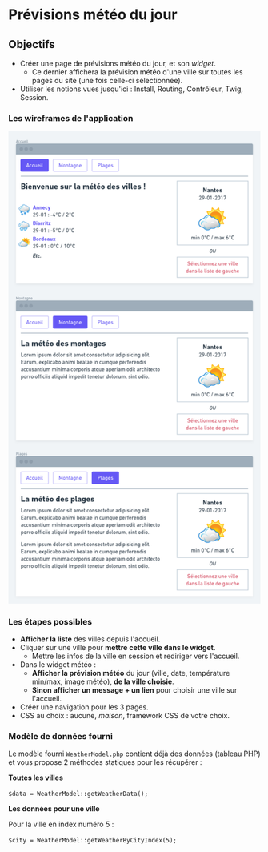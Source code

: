 # Prévisions météo du jour

## Objectifs

- Créer une page de prévisions météo du jour, et son _widget_.
    - Ce dernier affichera la prévision météo d'une ville sur toutes les pages du site (une fois celle-ci sélectionnée).
- Utiliser les notions vues jusqu'ici : Install, Routing, Contrôleur, Twig, Session.

### Les wireframes de l'application

![](wireframes.png)


### Les étapes possibles

- **Afficher la liste** des villes depuis l'accueil.
- Cliquer sur une ville pour **mettre cette ville dans le widget**.
    - Mettre les infos de la ville en session et rediriger vers l'accueil.
- Dans le widget météo :
    - **Afficher la prévision météo** du jour (ville, date, température min/max, image météo), **de la ville choisie**.
    - **Sinon afficher un message + un lien** pour choisir une ville sur l'accueil.
- Créer une navigation pour les 3 pages.
- CSS au choix : aucune, _maison_, framework CSS de votre choix.

### Modèle de données fourni

Le modèle fourni `WeatherModel.php` contient déjà des données (tableau PHP) et vous propose 2 méthodes statiques pour les récupérer :

**Toutes les villes**

`$data = WeatherModel::getWeatherData();`

**Les données pour une ville**

Pour la ville en index numéro 5 :

`$city = WeatherModel::getWeatherByCityIndex(5);`
